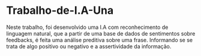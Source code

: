# Trabalho-de-I.A-Una
Neste trabalho, foi desenvolvido uma I.A com reconhecimento de linguagem natural, que a partir de uma base de dados de sentimentos sobre feedbacks, é feita uma análise preditiva sobre uma frase. Informando se se trata de algo positivo ou negativo e a assertividade da informação.
